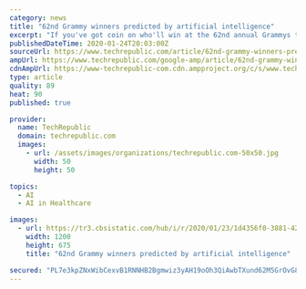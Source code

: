 ```yaml
---
category: news
title: "62nd Grammy winners predicted by artificial intelligence"
excerpt: "If you've got coin on who'll win at the 62nd annual Grammys this Sunday, predictive tips are available, and it's not insider trading, it's artificial intelligence (AI). Last year, Boston-based data science company DataRobot successfully chose 2019's song of the year, Childish Gambino's \"This is America.\" This year, DataRobot hopes to revisit ..."
publishedDateTime: 2020-01-24T20:03:00Z
sourceUrl: https://www.techrepublic.com/article/62nd-grammy-winners-predicted-by-artificial-intelligence/
ampUrl: https://www.techrepublic.com/google-amp/article/62nd-grammy-winners-predicted-by-artificial-intelligence/
cdnAmpUrl: https://www-techrepublic-com.cdn.ampproject.org/c/s/www.techrepublic.com/google-amp/article/62nd-grammy-winners-predicted-by-artificial-intelligence/
type: article
quality: 89
heat: 90
published: true

provider:
  name: TechRepublic
  domain: techrepublic.com
  images:
    - url: /assets/images/organizations/techrepublic.com-50x50.jpg
      width: 50
      height: 50

topics:
  - AI
  - AI in Healthcare

images:
  - url: https://tr3.cbsistatic.com/hub/i/r/2020/01/23/1d4356f0-3881-4265-b4fd-2612966a6fcf/thumbnail/1200x675/a2c5ba1e810155f718f9a0d3cfc5302c/20200123-teena-karen.jpg
    width: 1200
    height: 675
    title: "62nd Grammy winners predicted by artificial intelligence"

secured: "PL7e3kpZNxWibCexvB1RNNHB2Bgmwiz3yAH19oOh3QiAwbTXund62M5GrOvG82HE9dDmc7W5JyDFYR77y9dosuaBDkU58PQ6P+Z5gZwT/J9pIfpGg7mVtF+yD8cfR8WwENds7PUaqNct8OnyD9L7FsD80QV8kaoKeoMgvDhLrz4mphm2AAxKku1OjK+Nk1WyywuCEwaAH7DO6GIxKneMUFb7hw97NwMSdl3CkH89/glHHxAJLVc4YyQaF4AJOD0BIGUnDkl+O/fov6NE6jOkCWe+Arum38Ugs2YQCoOv5axlz3Hun4alPZa9/tsmLmW4SKxdbnCfW8JIwcwkJ+DLLbceCU8G4KGfRHH3R47YFMrHyRIwdHV0SJ2SNXR0cgGwYE9RZ1jOZq3Kva2DPWyZTAwdQLfIguk6VHe4N4z9z+y9aO2nLoWNJRvVMEQBWtq0atJwOLhvIFqmJLE2LmRHNICstfyZLG7CWL3tK1/NDV4=;+jORkPc01lrazn4/3+Mvmw=="
---
```


